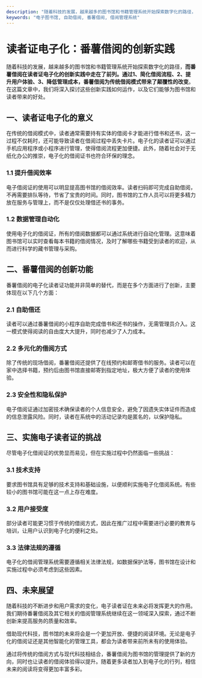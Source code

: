 ```yaml
---
description: "随着科技的发展，越来越多的图书馆和书籍管理系统开始探索数字化的路径，**而番薯借阅在读者证电子化的创新实践中走在了前列。通过1、简化借阅流程、2、提升用户体验、3、降低管理成本，番薯借阅为传统借阅模式带来了颠覆性的改变**。在这篇文章中，我们将深入探讨这些创新实践如何运作，以及它们能够为图书馆和读者带来的好处。"
keywords: "电子图书馆, 自助借阅, 番薯借阅, 借阅管理系统"
---
```

# 读者证电子化：番薯借阅的创新实践

随着科技的发展，越来越多的图书馆和书籍管理系统开始探索数字化的路径，**而番薯借阅在读者证电子化的创新实践中走在了前列。通过1、简化借阅流程、2、提升用户体验、3、降低管理成本，番薯借阅为传统借阅模式带来了颠覆性的改变**。在这篇文章中，我们将深入探讨这些创新实践如何运作，以及它们能够为图书馆和读者带来的好处。

## **一、读者证电子化的意义**

在传统的借阅模式中，读者通常需要持有实体的借阅卡才能进行借书和还书，这一过程不仅耗时，还可能导致读者在借阅过程中丢失卡片。电子化的读者证可以通过手机应用程序或小程序进行管理，使得借阅流程更加便捷。此外，随着社会对于无纸化办公的推崇，电子化的借阅证书也符合环保的理念。

### **1.1 提升借阅效率**

电子借阅证的使用可以明显提高图书馆的借阅效率。读者扫码即可完成自助借阅，不再需要排队等待，节省了宝贵的时间。同时，图书馆的工作人员可以将更多精力放在服务与管理上，而不是仅仅处理借还书的事务。

### **1.2 数据管理自动化**

使用电子化的借阅证，所有的借阅数据都可以通过系统进行自动化管理。这意味着图书馆可以实时查看每本书籍的借阅情况，及时了解哪些书籍受到读者的欢迎，从而进行科学的藏书管理与采购。

## **二、番薯借阅的创新功能**

番薯借阅的电子化读者证功能并非简单的替代，而是在多个方面进行了创新，主要体现在以下几个方面：

### **2.1 自助借还**

读者可以通过番薯借阅的小程序自助完成借书和还书的操作，无需管理员介入。这一模式使得阅读的自由度大大提升，同时也减少了人力成本。

### **2.2 多元化的借阅方式**

除了传统的现场借阅，番薯借阅还提供了在线预约和邮寄借书的服务。读者可以在家中选择书籍，预约后由图书馆直接邮寄到指定地址，极大方便了读者的使用体验。

### **2.3 安全性和隐私保护**

电子借阅证通过加密技术确保读者的个人信息安全，避免了因遗失实体证件而造成的信息泄露风险。同时，读者在系统中的活动记录均是匿名的，以保护隐私。

## **三、实施电子读者证的挑战**

尽管电子化借阅证的优势显而易见，但在实施过程中仍然面临一些挑战：

### **3.1 技术支持**

要求图书馆具有足够的技术支持和基础设施，以便顺利实施电子化借阅系统。有些较小的图书馆可能在这一点上存在难度。

### **3.2 用户接受度**

部分读者可能更习惯于传统的借阅方式，因此在推广过程中需要进行必要的教育与培训，让用户认识到电子化的便利之处。

### **3.3 法律法规的遵循**

电子化的借阅管理系统需要遵循相关法律法规，如数据保护法等，图书馆在设计和实施过程中必须考虑到这些因素。

## **四、未来展望**

随着科技的不断进步和用户需求的变化，电子读者证在未来必将发挥更大的作用。我们期待番薯借阅及其它相关的借阅管理系统继续在这一领域深入探索，通过不断创新来提高服务的质量和效率。

借助现代科技，图书馆的未来将会是一个更加开放、便捷的阅读环境。无论是电子化的借阅证还是其他智能化的管理工具，都会为读者带来前所未有的使用体验。

通过将传统的借阅方式与现代科技相结合，番薯借阅为图书馆的管理提供了新的方向，同时也让读者的借阅体验得以提升。随着更多读者加入到电子化的行列，相信未来的阅读将变得更加丰富多彩。
